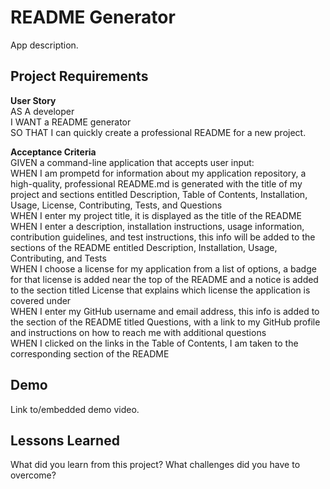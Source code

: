 # README Generator

App description.

## Project Requirements

**User Story**  
AS A developer  
I WANT a README generator  
SO THAT I can quickly create a professional README for a new project.

**Acceptance Criteria**  
GIVEN a command-line application that accepts user input:  
WHEN I am prompetd for information about my application repository, a high-quality, professional README.md is generated with the title of my project and sections entitled Description, Table of Contents, Installation, Usage, License, Contributing, Tests, and Questions  
WHEN I enter my project title, it is displayed as the title of the README  
WHEN I enter a description, installation instructions, usage information, contribution guidelines, and test instructions, this info will be added to the sections of the README entitled Description, Installation, Usage, Contributing, and Tests  
WHEN I choose a license for my application from a list of options, a badge for that license is added near the top of the README and a notice is added to the section titled License that explains which license the application is covered under  
WHEN I enter my GitHub username and email address, this info is added to the section of the README titled Questions, with a link to my GitHub profile and instructions on how to reach me with additional questions  
WHEN I clicked on the links in the Table of Contents, I am taken to the corresponding section of the README

## Demo

Link to/embedded demo video.

## Lessons Learned

What did you learn from this project? What challenges did you have to overcome?
